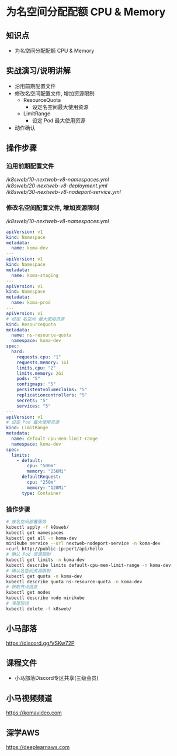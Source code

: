 为名空间分配配额 CPU & Memory
===========================

## 知识点

* 为名空间分配配额 CPU & Memory

## 实战演习/说明讲解

+ 沿用前期配置文件
+ 修改名空间配置文件, 增加资源限制
  - ResourceQuota
    - 设定名空间最大使用资源
  - LimitRange
    - 设定 Pod 最大使用资源
+ 动作确认

## 操作步骤

### 沿用前期配置文件

*/k8sweb/10-nextweb-v8-namespaces.yml*  
*/k8sweb/20-nextweb-v8-deployment.yml*  
*/k8sweb/30-nextweb-v8-nodeport-service.yml*  

### 修改名空间配置文件, 增加资源限制

*/k8sweb/10-nextweb-v8-namespaces.yml*

```yml
apiVersion: v1
kind: Namespace
metadata:
  name: koma-dev
---
apiVersion: v1
kind: Namespace
metadata: 
  name: koma-staging
---
apiVersion: v1
kind: Namespace
metadata: 
  name: koma-prod
---
apiVersion: v1
# 设定 名空间 最大使用资源
kind: ResourceQuota
metadata:
  name: ns-resource-quota
  namespace: koma-dev
spec:
  hard:
    requests.cpu: "1"
    requests.memory: 1Gi
    limits.cpu: "2"
    limits.memory: 2Gi
    pods: "5"
    configmaps: "5"
    persistentvolumeclaims: "5"
    replicationcontrollers: "5"
    secrets: "5"
    services: "5"
---
apiVersion: v1
# 设定 Pod 最大使用资源
kind: LimitRange
metadata:
  name: default-cpu-mem-limit-range
  namespace: koma-dev
spec:
  limits:
    - default:
        cpu: "500m"
        memory: "256Mi"
      defaultRequest:
        cpu: "250m"
        memory: "128Mi"
      type: Container
```

### 操作步骤

```bash
# 按名空间部署服务
kubectl apply -f k8sweb/
kubectl get namespaces
kubectl get all -n koma-dev
minikube service --url nextweb-nodeport-service -n koma-dev
>curl http://public-ip:port/api/hello
# 确认 Pod 资源限制
kubectl get limits -n koma-dev
kubectl describe limits default-cpu-mem-limit-range -n koma-dev
# 确认名空间资源限制
kubectl get quota -n koma-dev
kubectl describe quota ns-resource-quota -n koma-dev
# 获取节点信息
kubectl get nodes
kubectl describe node minikube
# 清理现场
kubectl delete -f k8sweb/
```

## 小马部落

https://discord.gg/VSKw72P

## 课程文件

+ 小马部落Discord专区共享(三级会员)

## 小马视频频道

https://komavideo.com

## 深学AWS

https://deeplearnaws.com
